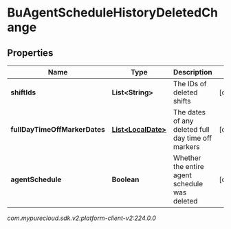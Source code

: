 # BuAgentScheduleHistoryDeletedChange


## Properties

| Name | Type | Description | Notes |
| ------------ | ------------- | ------------- | ------------- |
| **shiftIds** | **List&lt;String&gt;** | The IDs of deleted shifts |  [optional] |
| **fullDayTimeOffMarkerDates** | [**List&lt;LocalDate&gt;**](LocalDate) | The dates of any deleted full day time off markers |  [optional] |
| **agentSchedule** | **Boolean** | Whether the entire agent schedule was deleted |  [optional] |




_com.mypurecloud.sdk.v2:platform-client-v2:224.0.0_
